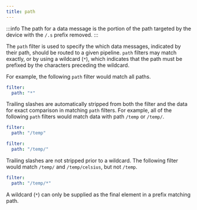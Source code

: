 ```yaml
---
title: path
---
```


:::info
The path for a data message is the portion of the path targeted by the device
with the `/.s` prefix removed.
:::

The `path` filter is used to specify the which data messages, indicated by their
path, should be routed to a given pipeline. `path` filters may match exactly, or
by using a wildcard (`*`), which indicates that the path must be prefixed by the
characters preceding the wildcard.

For example, the following `path` filter would match all paths.

```yaml
filter:
  path: "*"
```

Trailing slashes are automatically stripped from both the filter and the data
for exact comparison in matching `path` filters. For example, all of the
following `path` filters would match data with path `/temp` or `/temp/`.

```yaml
filter:
  path: "/temp"
```

```yaml
filter:
  path: "/temp/"
```

Trailing slashes are not stripped prior to a wildcard. The following filter
would match `/temp/` and `/temp/celsius`, but not `/temp`.

```yaml
filter:
  path: "/temp/*"
```

A wildcard (`*`) can only be supplied as the final element in a prefix matching
path.
